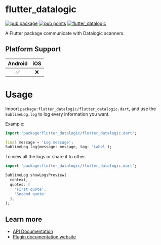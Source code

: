 # flutter_datalogic

[![pub package](https://img.shields.io/pub/v/flutter_datalogic.svg)](https://pub.dev/packages/flutter_datalogic)
[![pub points](https://img.shields.io/pub/points/flutter_datalogic?color=2E8B57&label=pub%20points)](https://pub.dev/packages/flutter_datalogic/score)
[![flutter_datalogic](https://github.com/tusaamf/flutter_datalogic/actions/workflows/flutter_datalogic.yml/badge.svg)](https://github.com/tusaamf/flutter_datalogic/actions/workflows/flutter_datalogic.yml)

A Flutter package communicate with Datalogic scanners.

## Platform Support

| Android | iOS |
| :-----: | :-: |
|   ✅    | ❌  |

# Usage

Import `package:flutter_datalogic/flutter_datalogic.dart`, and use the `SublimeLog.log` to log every information
you want.

Example:

```dart
import 'package:flutter_datalogic/flutter_datalogic.dart';

final message = 'Log message';
SublimeLog.log(message: message, tag: 'Label');
```

To view all the logs or share it to other.

```dart
import 'package:flutter_datalogic/flutter_datalogic.dart';

SublimeLog.showLogsPreview(
  context,
  quotes: [
    'First quote',
    'Second quote'
  ],
);
```

## Learn more

- [API Documentation](https://pub.dev/documentation/flutter_datalogic/latest/flutter_datalogic/flutter_datalogic-library.html)
- [Plugin documentation website](https://plus.fluttercommunity.dev/docs/flutter_datalogic/overview)